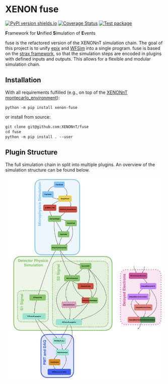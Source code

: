 # XENON fuse 

[![PyPI version shields.io](https://img.shields.io/pypi/v/xenon-fuse.svg)](https://pypi.python.org/pypi/xenon-fuse/)
[![Coverage Status](https://coveralls.io/repos/github/XENONnT/fuse/badge.svg)](https://coveralls.io/github/XENONnT/fuse)
[![Test package](https://github.com/XENONnT/fuse/actions/workflows/pytest.yml/badge.svg?branch=main)](https://github.com/XENONnT/fuse/.github/workflows/pytest.yml)

**F**ramework for **U**nified **S**imulation of **E**vents

fuse is the refactored version of the XENONnT simulation chain. The goal of this project is to unify [epix](https://github.com/XENONnT/epix) and [WFSim](https://github.com/XENONnT/WFSim) into a single program. fuse is based on the [strax framework](https://github.com/AxFoundation/strax), so that the simulation steps are encoded in plugins with defined inputs and outputs. This allows for a flexible and modular simulation chain.

## Installation

With all requirements fulfilled (e.g., on top of the [XENONnT montecarlo_environment](https://github.com/XENONnT/montecarlo_environment)):
```
python -m pip install xenon-fuse
```
or install from source:
```
git clone git@github.com:XENONnT/fuse
cd fuse
python -m pip install . --user
```

## Plugin Structure

The full simulation chain in split into multiple plugins. An overview of the simulation structure can be found below.

![fuse plugin structure](docs/source/figures/fuse_simulation_chain.png)

